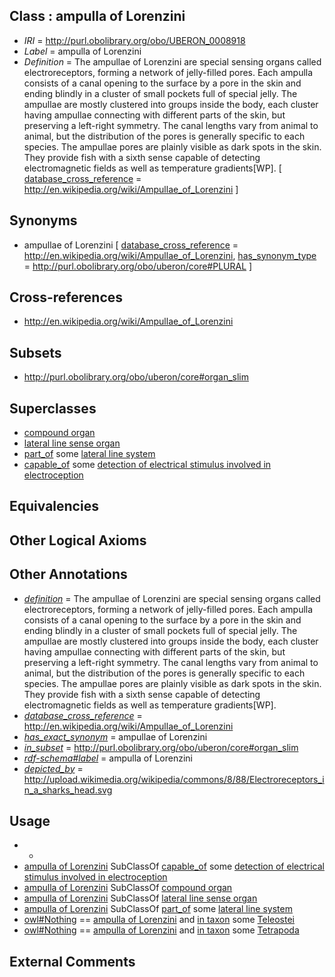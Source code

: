 
## Class : ampulla of Lorenzini

 * *IRI* = http://purl.obolibrary.org/obo/UBERON_0008918
 * *Label* = ampulla of Lorenzini
 * *Definition* = The ampullae of Lorenzini are special sensing organs called electroreceptors, forming a network of jelly-filled pores. Each ampulla consists of a canal opening to the surface by a pore in the skin and ending blindly in a cluster of small pockets full of special jelly. The ampullae are mostly clustered into groups inside the body, each cluster having ampullae connecting with different parts of the skin, but preserving a left-right symmetry. The canal lengths vary from animal to animal, but the distribution of the pores is generally specific to each species. The ampullae pores are plainly visible as dark spots in the skin. They provide fish with a sixth sense capable of detecting electromagnetic fields as well as temperature gradients[WP]. [ [database_cross_reference](../../ef/oboInOwl#hasDbXref.md) = http://en.wikipedia.org/wiki/Ampullae_of_Lorenzini ]

## Synonyms

 * ampullae of Lorenzini [ [database_cross_reference](../../ef/oboInOwl#hasDbXref.md) = http://en.wikipedia.org/wiki/Ampullae_of_Lorenzini, [has_synonym_type](../../pe/oboInOwl#hasSynonymType.md) = http://purl.obolibrary.org/obo/uberon/core#PLURAL ]

## Cross-references

 * http://en.wikipedia.org/wiki/Ampullae_of_Lorenzini

## Subsets

 * http://purl.obolibrary.org/obo/uberon/core#organ_slim

## Superclasses

 * [compound organ](../../UBERON/03/UBERON_0003103.md)
 * [lateral line sense organ](../../UBERON/55/UBERON_0035555.md)
 * [part_of](../../BFO/50/BFO_0000050.md) some [lateral line system](../../UBERON/40/UBERON_0002540.md)
 * [capable_of](../../RO/15/RO_0002215.md) some [detection of electrical stimulus involved in electroception](../../GO/64/GO_0050964.md)

## Equivalencies


## Other Logical Axioms


## Other Annotations

 * *[definition](../../IAO/15/IAO_0000115.md)* = The ampullae of Lorenzini are special sensing organs called electroreceptors, forming a network of jelly-filled pores. Each ampulla consists of a canal opening to the surface by a pore in the skin and ending blindly in a cluster of small pockets full of special jelly. The ampullae are mostly clustered into groups inside the body, each cluster having ampullae connecting with different parts of the skin, but preserving a left-right symmetry. The canal lengths vary from animal to animal, but the distribution of the pores is generally specific to each species. The ampullae pores are plainly visible as dark spots in the skin. They provide fish with a sixth sense capable of detecting electromagnetic fields as well as temperature gradients[WP].
 * *[database_cross_reference](../../ef/oboInOwl#hasDbXref.md)* = http://en.wikipedia.org/wiki/Ampullae_of_Lorenzini
 * *[has_exact_synonym](../../ym/oboInOwl#hasExactSynonym.md)* = ampullae of Lorenzini
 * *[in_subset](../../et/oboInOwl#inSubset.md)* = http://purl.obolibrary.org/obo/uberon/core#organ_slim
 * *[rdf-schema#label](../../el/rdf-schema#label.md)* = ampulla of Lorenzini
 * *[depicted_by](../../depicted/by/depicted_by.md)* = http://upload.wikimedia.org/wikipedia/commons/8/88/Electroreceptors_in_a_sharks_head.svg

## Usage

 * -
 * [ampulla of Lorenzini](../../UBERON/18/UBERON_0008918.md) SubClassOf [capable_of](../../RO/15/RO_0002215.md) some [detection of electrical stimulus involved in electroception](../../GO/64/GO_0050964.md)
 * [ampulla of Lorenzini](../../UBERON/18/UBERON_0008918.md) SubClassOf [compound organ](../../UBERON/03/UBERON_0003103.md)
 * [ampulla of Lorenzini](../../UBERON/18/UBERON_0008918.md) SubClassOf [lateral line sense organ](../../UBERON/55/UBERON_0035555.md)
 * [ampulla of Lorenzini](../../UBERON/18/UBERON_0008918.md) SubClassOf [part_of](../../BFO/50/BFO_0000050.md) some [lateral line system](../../UBERON/40/UBERON_0002540.md)
 * [owl#Nothing](../../ng/owl#Nothing.md) == [ampulla of Lorenzini](../../UBERON/18/UBERON_0008918.md) and [in taxon](../../RO/62/RO_0002162.md) some [Teleostei](../../NCBITaxon/43/NCBITaxon_32443.md)
 * [owl#Nothing](../../ng/owl#Nothing.md) == [ampulla of Lorenzini](../../UBERON/18/UBERON_0008918.md) and [in taxon](../../RO/62/RO_0002162.md) some [Tetrapoda](../../NCBITaxon/23/NCBITaxon_32523.md)

## External Comments

